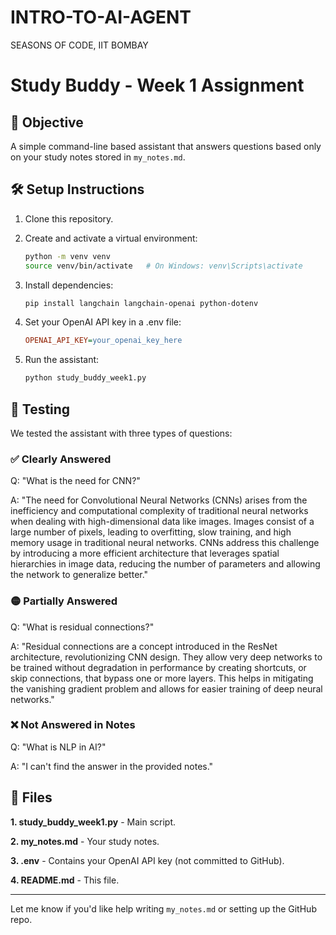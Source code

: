 # INTRO-TO-AI-AGENT
SEASONS OF CODE, IIT BOMBAY

# Study Buddy - Week 1 Assignment

## 🧠 Objective
A simple command-line based assistant that answers questions based only on your study notes stored in `my_notes.md`.

## 🛠️ Setup Instructions

1. Clone this repository.
2. Create and activate a virtual environment:

   ```bash
   python -m venv venv
   source venv/bin/activate   # On Windows: venv\Scripts\activate
3. Install dependencies:

   ```bash
   pip install langchain langchain-openai python-dotenv

4. Set your OpenAI API key in a .env file:

   ```ini
   OPENAI_API_KEY=your_openai_key_here

5. Run the assistant:

   ```bash
   python study_buddy_week1.py

## 🧪 Testing
We tested the assistant with three types of questions:

### ✅ Clearly Answered
Q: "What is the need for CNN?"

A: "The need for Convolutional Neural Networks (CNNs) arises from the inefficiency and computational complexity of traditional neural networks when dealing with high-dimensional data like images. Images consist of a large number of pixels, leading to overfitting, slow training, and high memory usage in traditional neural networks. CNNs address this challenge by introducing a more efficient architecture that leverages spatial hierarchies in image data, reducing the number of parameters and allowing the network to generalize better."

### 🟡 Partially Answered
Q: "What is residual connections?"

A: "Residual connections are a concept introduced in the ResNet architecture, revolutionizing CNN design. They allow very deep networks to be trained without degradation in performance by creating shortcuts, or skip connections, that bypass one or more layers. This helps in mitigating the vanishing gradient problem and allows for easier training of deep neural networks."

### ❌ Not Answered in Notes
Q: "What is NLP in AI?"

A: "I can't find the answer in the provided notes."

## 📂 Files
**1. study_buddy_week1.py** - Main script.

**2. my_notes.md** - Your study notes.

**3. .env** - Contains your OpenAI API key (not committed to GitHub).

**4. README.md** - This file.


---

Let me know if you'd like help writing `my_notes.md` or setting up the GitHub repo.

